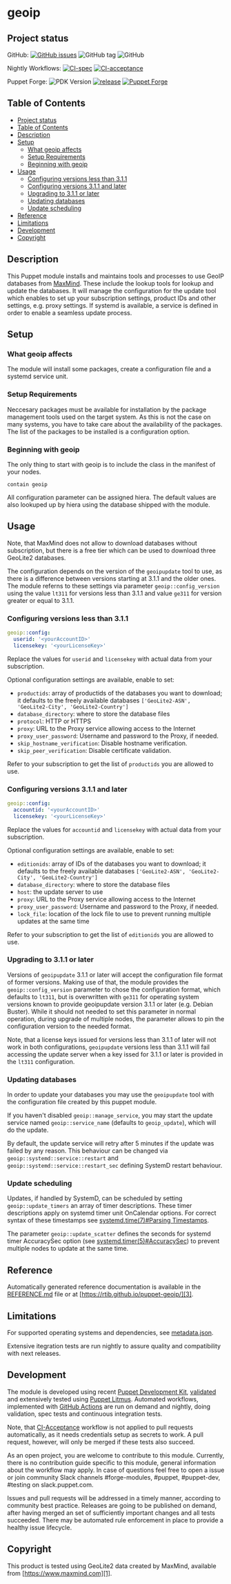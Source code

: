 # geoip

## Project status

GitHub: [![GitHub issues](https://img.shields.io/github/issues/rtib/puppet-geoip.svg)](https://github.com/rtib/puppet-geoip/issues) ![GitHub tag](https://img.shields.io/github/commit-activity/y/rtib/puppet-geoip) ![GitHub](https://img.shields.io/github/last-commit/rtib/puppet-geoip)

Nightly Workflows: [![CI-spec](https://github.com/rtib/puppet-geoip/actions/workflows/ci-spec.yaml/badge.svg?branch=main)](https://github.com/rtib/puppet-geoip/actions/workflows/ci-spec.yaml) [![CI-acceptance](https://github.com/rtib/puppet-geoip/actions/workflows/ci-acceptance.yaml/badge.svg?branch=main)](https://github.com/rtib/puppet-geoip/actions/workflows/ci-acceptance.yaml)

Puppet Forge: ![PDK Version](https://img.shields.io/puppetforge/pdk-version/trepasi/geoip.svg) [![release](https://github.com/rtib/puppet-geoip/actions/workflows/release.yaml/badge.svg)](https://github.com/rtib/puppet-geoip/actions/workflows/release.yaml) [![Puppet Forge](https://img.shields.io/puppetforge/v/trepasi/geoip.svg)](https://forge.puppet.com/trepasi/geoip) 

## Table of Contents

<!-- @import "[TOC]" {cmd="toc" depthFrom=2 depthTo=3 orderedList=false} -->

<!-- code_chunk_output -->

- [Project status](#project-status)
- [Table of Contents](#table-of-contents)
- [Description](#description)
- [Setup](#setup)
  - [What geoip affects](#what-geoip-affects)
  - [Setup Requirements](#setup-requirements)
  - [Beginning with geoip](#beginning-with-geoip)
- [Usage](#usage)
  - [Configuring versions less than 3.1.1](#configuring-versions-less-than-311)
  - [Configuring versions 3.1.1 and later](#configuring-versions-311-and-later)
  - [Upgrading to 3.1.1 or later](#upgrading-to-311-or-later)
  - [Updating databases](#updating-databases)
  - [Update scheduling](#update-scheduling)
- [Reference](#reference)
- [Limitations](#limitations)
- [Development](#development)
- [Copyright](#copyright)

<!-- /code_chunk_output -->

## Description

This Puppet module installs and maintains tools and processes to use GeoIP databases
from [MaxMind][1]. These include the lookup tools for lookup and update the databases. It will manage the configuration for the
update tool which enables to set up your subscription settings, product IDs and other
settings, e.g. proxy settings. If systemd is available, a service is defined in order
to enable a seamless update process.

## Setup

### What geoip affects

The module will install some packages, create a configuration file and a systemd
service unit.

### Setup Requirements

Neccesary packages must be available for installation by the package management tools
used on the target system. As this is not the case on many systems, you have to take care
about the availability of the packages. The list of the packages to be installed is a configuration option.

### Beginning with geoip

The only thing to start with geoip is to include the class in the manifest of your nodes.

```puppet
contain geoip
```

All configuration parameter can be assigned hiera. The default values are also lookuped up by hiera using the database shipped with the module.

## Usage

Note, that MaxMind does not allow to download databases without subscription, but there is a free tier which can be used to download three GeoLite2 databases.

The configuration depends on the version of the `geoipupdate` tool to use, as there is a difference between versions starting at 3.1.1 and the older ones. The module referns to these settings via parameter `geoip::config_version` using the value `lt311` for versions less than 3.1.1 and value `ge311` for version greater or equal to 3.1.1.

### Configuring versions less than 3.1.1

```yaml
geoip::config:
  userid: '<yourAccountID>'
  licensekey: '<yourLicenseKey>'
```

Replace the values for `userid` and `licensekey` with actual data from your subscription.

Optional configuration settings are available, enable to set:

- `productids`: array of productids of the databases you want to download; it defaults to the freely available databases `['GeoLite2-ASN', 'GeoLite2-City', 'GeoLite2-Country']`
- `database_directory`: where to store the database files
- `protocol`: HTTP or HTTPS
- `proxy`: URL to the Proxy service allowing access to the Internet
- `proxy_user_password`: Username and password to the Proxy, if needed.
- `skip_hostname_verification`: Disable hostname verification.
- `skip_peer_verification`: Disable certificate validation.

Refer to your subscription to get the list of `productids` you are allowed to use.

### Configuring versions 3.1.1 and later

```yaml
geoip::config:
  accountid: '<yourAccountID>'
  licensekey: '<yourLicenseKey>'
```

Replace the values for `accountid` and `licensekey` with actual data from your subscription.

Optional configuration settings are available, enable to set:

- `editionids`: array of IDs of the databases you want to download; it defaults to the freely available databases `['GeoLite2-ASN', 'GeoLite2-City', 'GeoLite2-Country']`
- `database_directory`: where to store the database files
- `host`: the update server to use
- `proxy`: URL to the Proxy service allowing access to the Internet
- `proxy_user_password`: Username and password to the Proxy, if needed.
- `lock_file`: location of the lock file to use to prevent running multiple updates at the same time

Refer to your subscription to get the list of `editionids` you are allowed to use.

### Upgrading to 3.1.1 or later

Versions of `geoipupdate` 3.1.1 or later will accept the configuration file format of former versions. Making use of that, the module provides the `geoip::config_version` parameter to chose the configuration format, which defaults to `lt311`, but is overwritten with `ge311` for operating system versions known to provide geoipupdate version 3.1.1 or later (e.g. Debian Buster). While it should not needed to set this parameter in normal operation, during upgrade of multiple nodes, the parameter allows to pin the configuration version to the needed format.

Note, that a license keys issued for versions less than 3.1.1 of later will not work in both configurations, `geoipupdate` versions less than 3.1.1 will fail accessing the update server when a key issed for 3.1.1 or later is provided in the `lt311` configuration.

### Updating databases

In order to update your databases you may use the `geoipupdate` tool with the configuration file created by this puppet module.

If you haven't disabled `geoip::manage_service`, you may start the update service named `geoip::service_name` (defaults to `geoip_update`), which will do the update.

By default, the update service will retry after 5 minutes if the update was failed by any reason. This behaviour can be changed via `geoip::systemd::service::restart` and `geoip::systemd::service::restart_sec` defining SystemD restart behaviour.

### Update scheduling

Updates, if handled by SystemD, can be scheduled by setting `geoip::update_timers` an array of timer descriptions. These timer descriptions apply on systemd timer unit OnCalendar options. For correct syntax of these timestamps see [systemd.time(7)#Parsing Timestamps](https://www.freedesktop.org/software/systemd/man/systemd.time.html#Parsing%20Timestamps).

The parameter `geoip::update_scatter` defines the seconds for systemd timer AccuracySec option (see [systemd.timer(5)#AccuracySec](https://www.freedesktop.org/software/systemd/man/systemd.timer.html#AccuracySec=)) to prevent multiple nodes to update at the same time.


## Reference

Automatically generated reference documentation is available in the [REFERENCE.md][2] file or at [https://rtib.github.io/puppet-geoip/][3].

## Limitations

For supported operating systems and dependencies, see [metadata.json](https://github.com/rtib/puppet-cassandra/blob/main/metadata.json).

Extensive itegration tests are run nightly to assure quality  and compatibility with next releases.

## Development

The module is developed using recent [Puppet Development Kit][4], [validated][5] and extensively tested using [Puppet Litmus][6]. Automated workflows, implemented with [GitHub Actions][7] are run on demand and nightly, doing validation, spec tests and continuous integration tests.

Note, that [CI-Acceptance](https://github.com/rtib/puppet-geoip/actions/workflows/ci-acceptance.yaml) workflow is not applied to pull requests automatically, as it needs credentials setup as secrets to work. A pull request, however, will only be merged if these tests also succeed.

As an open project, you are welcome to contribute to this module. Currently, there is no contribution guide specific to this module, general information about the workflow may apply. In case of questions feel free to open a issue or join community Slack channels #forge-modules, #puppet, #puppet-dev, #testing on slack.puppet.com.

Issues and pull requests will be addressed in a timely manner, according to community best practice. Releases are going to be published on demand, after having merged an set of sufficiently important changes and all tests succeeded. There may be automated rule enforcement in place to provide a healthy issue lifecycle.

## Copyright

This product is tested using GeoLite2 data created by MaxMind, available from [https://www.maxmind.com][1].

[1]: https://www.maxmind.com
[2]: https://github.com/rtib/puppet-geoip/blob/main/REFERENCE.md
[3]: https://rtib.github.io/puppet-geoip/
[4]: https://puppet.com/docs/pdk/2.x/pdk.html
[5]: https://puppet.com/docs/pdk/1.x/pdk_testing.html
[6]: https://github.com/puppetlabs/puppet_litmus
[7]: https://docs.github.com/en/actions
